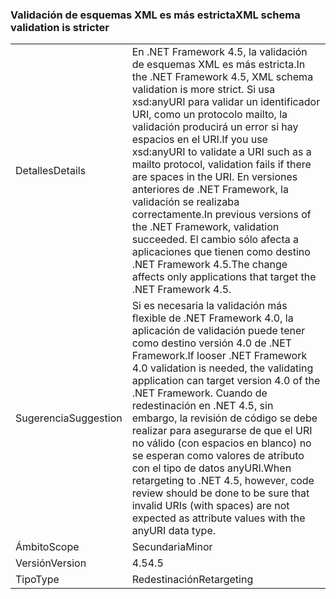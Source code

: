 ### <a name="xml-schema-validation-is-stricter"></a><span data-ttu-id="f7a6d-101">Validación de esquemas XML es más estricta</span><span class="sxs-lookup"><span data-stu-id="f7a6d-101">XML schema validation is stricter</span></span>

|   |   |
|---|---|
|<span data-ttu-id="f7a6d-102">Detalles</span><span class="sxs-lookup"><span data-stu-id="f7a6d-102">Details</span></span>|<span data-ttu-id="f7a6d-103">En .NET Framework 4.5, la validación de esquemas XML es más estricta.</span><span class="sxs-lookup"><span data-stu-id="f7a6d-103">In the .NET Framework 4.5, XML schema validation is more strict.</span></span> <span data-ttu-id="f7a6d-104">Si usa xsd:anyURI para validar un identificador URI, como un protocolo mailto, la validación producirá un error si hay espacios en el URI.</span><span class="sxs-lookup"><span data-stu-id="f7a6d-104">If you use xsd:anyURI to validate a URI such as a mailto protocol, validation fails if there are spaces in the URI.</span></span> <span data-ttu-id="f7a6d-105">En versiones anteriores de .NET Framework, la validación se realizaba correctamente.</span><span class="sxs-lookup"><span data-stu-id="f7a6d-105">In previous versions of the .NET Framework, validation succeeded.</span></span> <span data-ttu-id="f7a6d-106">El cambio sólo afecta a aplicaciones que tienen como destino .NET Framework 4.5.</span><span class="sxs-lookup"><span data-stu-id="f7a6d-106">The change affects only applications that target the .NET Framework 4.5.</span></span>|
|<span data-ttu-id="f7a6d-107">Sugerencia</span><span class="sxs-lookup"><span data-stu-id="f7a6d-107">Suggestion</span></span>|<span data-ttu-id="f7a6d-108">Si es necesaria la validación más flexible de .NET Framework 4.0, la aplicación de validación puede tener como destino versión 4.0 de .NET Framework.</span><span class="sxs-lookup"><span data-stu-id="f7a6d-108">If looser .NET Framework 4.0 validation is needed, the validating application can target version 4.0 of the .NET Framework.</span></span> <span data-ttu-id="f7a6d-109">Cuando de redestinación en .NET 4.5, sin embargo, la revisión de código se debe realizar para asegurarse de que el URI no válido (con espacios en blanco) no se esperan como valores de atributo con el tipo de datos anyURI.</span><span class="sxs-lookup"><span data-stu-id="f7a6d-109">When retargeting to .NET 4.5, however, code review should be done to be sure that invalid URIs (with spaces) are not expected as attribute values with the anyURI data type.</span></span>|
|<span data-ttu-id="f7a6d-110">Ámbito</span><span class="sxs-lookup"><span data-stu-id="f7a6d-110">Scope</span></span>|<span data-ttu-id="f7a6d-111">Secundaria</span><span class="sxs-lookup"><span data-stu-id="f7a6d-111">Minor</span></span>|
|<span data-ttu-id="f7a6d-112">Versión</span><span class="sxs-lookup"><span data-stu-id="f7a6d-112">Version</span></span>|<span data-ttu-id="f7a6d-113">4.5</span><span class="sxs-lookup"><span data-stu-id="f7a6d-113">4.5</span></span>|
|<span data-ttu-id="f7a6d-114">Tipo</span><span class="sxs-lookup"><span data-stu-id="f7a6d-114">Type</span></span>|<span data-ttu-id="f7a6d-115">Redestinación</span><span class="sxs-lookup"><span data-stu-id="f7a6d-115">Retargeting</span></span>|

